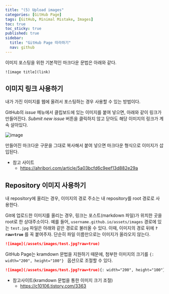 ```yaml
---
title: "(5) Upload images"
categories: [GitHub Page]
tags: [GitHub, Minimal Mistake, Images]
toc: true
toc_sticky: true
published: true
sidebar:
  title: "GitHub Page 따라하기"
  nav: github
---
```


이미지 포스팅을 위한 기본적인 마크다운 문법은 아래와 같다.
```
![image title](link)
```

## 이미지 링크 사용하기

내가 가진 이미지를 웹에 올려서 포스팅하는 경우 사용할 수 있는 방법이다.

GitHub의 *issue* 메뉴에서 클립보드에 있는 이미지를 붙여 넣으면, 아래와 같이 링크가 만들어진다. *Submit new issue* 버튼을 클릭하지 않고 닫아도 해당 이미지의 링크가 계속 살아있다. 

![image](https://user-images.githubusercontent.com/61964210/77402700-690a0900-6df2-11ea-9690-44726b57820e.png)

만들어진 마크다운 구문을 그대로 복사해서 붙여 넣으면 마크다운 형식으로 이미지가 삽입된다.
- 참고 사이트
	- <https://ahribori.com/article/5a03bcfd6c9eef13d882e29a>


## Repository 이미지 사용하기

내 repository에 올리는 경우, 이미지의 경로 주소는 내 repository를 root 경로로 사용한다.

Git에 업로드한 이미지를 올리는 경우, 링크는 포스트(markdown 파일)가 위치한 곳을 root로 한 상대주소이다.
예를 들어, `username.github.io/assets/images` 경로에 있는 `test.jpg` 파일은 아래와 같은 경로로 불러올 수 있다. 이때, 이미지의 경로 뒤에 **`?raw=true`** 를 꼭 붙여주자. 단순히 파일 이름만으로는 이미지가 올라오지 않는다.

``` markdown
![image](/assets/images/test.jpg?raw=true)
```

GitHub Page는 kramdown 문법을 지원하기 때문에, 첨부한 이미지의 크기를 `{: width="200", height="100"}
` 옵션으로 조절할 수 있다.
``` markdown
![image](/assets/images/test.jpg?raw=true){: width="200", height="100"}
```

- 참고사이트(kramdown 문법을 통한 이미지 크기 조절)
	- <https://c10106.tistory.com/3363>



<!--stackedit_data:
eyJoaXN0b3J5IjpbOTc1MjQzMTAwLDM3MDQxMDA1MF19
-->